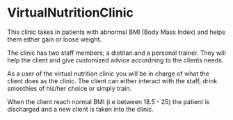 # VirtualNutritionClinic

This clinic takes in patients with abnormal BMI (Body Mass Index) and helps them either gain or loose weight.

The clinic has two staff members; a dietitan and a personal trainer. 
They will help the client and give customized advice accordning to the clients needs.

As a user of the virtual nutrition clinic you will be in charge of what the client does as the clinic. 
The client can either interact with the staff, drink smoothies of his/her choice or simply train. 

When the client reach normal BMI (i.e between 18.5 - 25) the patient is discharged and a new client is taken into the clinic.
